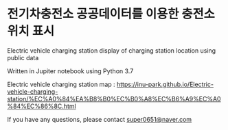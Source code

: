 # 전기차충전소 공공데이터를 이용한 충전소 위치 표시 
Electric vehicle charging station display of charging station location using public data

Written in Jupiter notebook using Python 3.7

Electric vehicle charging station map : https://inu-park.github.io/Electric-vehicle-charging-station/%EC%A0%84%EA%B8%B0%EC%B0%A8%EC%B6%A9%EC%A0%84%EC%86%8C.html

If you have any questions, please contact super0651@naver.com
